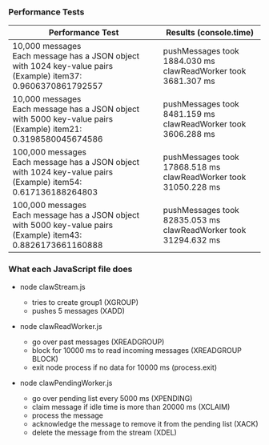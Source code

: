 ### Performance Tests

| Performance Test | Results (console.time) |
| ---------------- | ---------------------- |
| 10,000 messages <br> Each message has a JSON object with 1024 key-value pairs <br> (Example) item37: 0.9606370861792557 | pushMessages took 1884.030 ms <br> clawReadWorker took 3681.307 ms
| 10,000 messages <br> Each message has a JSON object with 5000 key-value pairs <br> (Example) item21: 0.3198580045674586 | pushMessages took 8481.159 ms <br> clawReadWorker took 3606.288 ms
| 100,000 messages <br> Each message has a JSON object with 1024 key-value pairs <br> (Example) item54: 0.617136188264803 | pushMessages took 17868.518 ms <br> clawReadWorker took 31050.228 ms
| 100,000 messages <br> Each message has a JSON object with 5000 key-value pairs <br> (Example) item43: 0.8826173661160888 | pushMessages took 82835.053 ms <br> clawReadWorker took 31294.632 ms


### What each JavaScript file does

* node clawStream.js
    * tries to create group1 (XGROUP)
    * pushes 5 messages (XADD)

* node clawReadWorker.js
    * go over past messages (XREADGROUP)
    * block for 10000 ms to read incoming messages (XREADGROUP BLOCK)
    * exit node process if no data for 10000 ms (process.exit)

* node clawPendingWorker.js
    * go over pending list every 5000 ms (XPENDING)
    * claim message if idle time is more than 20000 ms (XCLAIM)
    * process the message
    * acknowledge the message to remove it from the pending list (XACK)
    * delete the message from the stream (XDEL)